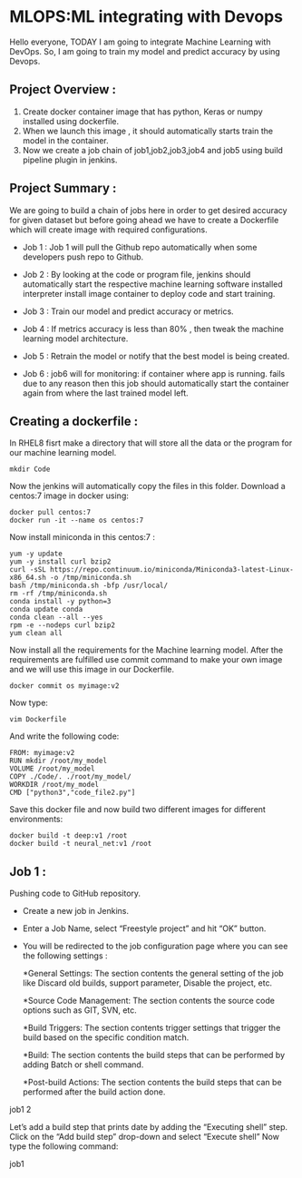 # MLOPS:ML integrating with Devops 
 Hello everyone, TODAY I am going to integrate Machine Learning with DevOps. So, I am going to train my model  and predict accuracy by using Devops.

## Project Overview :

1. Create docker container image that has python, Keras or numpy installed using dockerfile.
2. When we launch this image , it should automatically starts train the model in the container.
3. Now we create a job chain of job1,job2,job3,job4 and job5 using build pipeline plugin in jenkins.

## Project Summary :

We are going to build a chain of jobs here in order to get desired accuracy for given dataset but before going ahead we have to create a Dockerfile which will create image with required configurations.

* Job 1 : Job 1 will pull the Github repo automatically when some developers push repo to Github.

* Job 2 : By looking at the code or program file, jenkins should automatically start the respective machine learning software installed interpreter install image container to deploy code and start training.

* Job 3 : Train our model and predict accuracy or metrics.

* Job 4 : If metrics accuracy is less than 80% , then tweak the machine learning model architecture.

* Job 5 : Retrain the model or notify that the best model is being created.

* Job 6 : job6 will for monitoring: if container where app is running. fails due to any reason then this job should automatically start the container again from where the last trained model left.
## Creating a dockerfile :
In RHEL8 fisrt make a directory that will store all the data or the program for our machine learning model.

    mkdir Code
Now the jenkins will automatically copy the files in this folder.
Download a centos:7 image in docker using:

    docker pull centos:7
    docker run -it --name os centos:7
Now install miniconda in this centos:7 :

    yum -y update 
    yum -y install curl bzip2 
    curl -sSL https://repo.continuum.io/miniconda/Miniconda3-latest-Linux-x86_64.sh -o /tmp/miniconda.sh 
    bash /tmp/miniconda.sh -bfp /usr/local/ 
    rm -rf /tmp/miniconda.sh 
    conda install -y python=3 
    conda update conda 
    conda clean --all --yes 
    rpm -e --nodeps curl bzip2 
    yum clean all
Now install all the requirements for the Machine learning model.
After the requirements are fulfilled use commit command to make your own image and we will use this image in our Dockerfile.

    docker commit os myimage:v2
Now type:

    vim Dockerfile
And write the following code:

    FROM: myimage:v2
    RUN mkdir /root/my_model
    VOLUME /root/my_model
    COPY ./Code/. ./root/my_model/
    WORKDIR /root/my_model
    CMD ["python3","code_file2.py"]
Save this docker file and now build two different images for different environments:

    docker build -t deep:v1 /root
    docker build -t neural_net:v1 /root
## Job 1 :
Pushing code to GitHub repository.

* Create a new job in Jenkins.
* Enter a Job Name, select “Freestyle project” and hit “OK” button.
* You will be redirected to the job configuration page where you can see the following settings :

  *General Settings: The section contents the general setting of the job like Discard old builds, support parameter, Disable the project, etc.

  *Source Code Management: The section contents the source code options such as GIT, SVN, etc.
 
  *Build Triggers: The section contents trigger settings that trigger the build based on the specific condition match.
 
  *Build: The section contents the build steps that can be performed by adding Batch or shell command.
 
  *Post-build Actions: The section contents the build steps that can be performed after the build action done.
 

job1 2


Let’s add a build step that prints date by adding the “Executing shell” step.
Click on the “Add build step” drop-down and select “Execute shell”
Now type the following command:

job1
